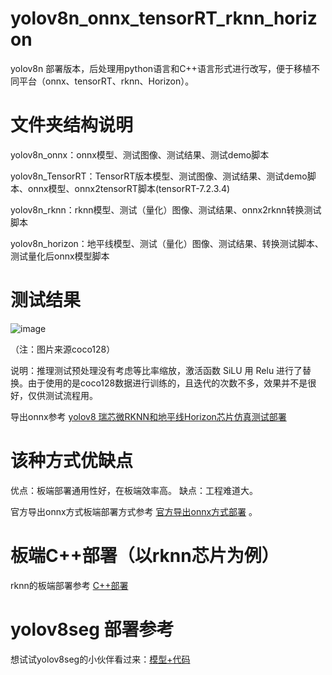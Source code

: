 # yolov8n_onnx_tensorRT_rknn_horizon

yolov8n 部署版本，后处理用python语言和C++语言形式进行改写，便于移植不同平台（onnx、tensorRT、rknn、Horizon）。

# 文件夹结构说明

yolov8n_onnx：onnx模型、测试图像、测试结果、测试demo脚本

yolov8n_TensorRT：TensorRT版本模型、测试图像、测试结果、测试demo脚本、onnx模型、onnx2tensorRT脚本(tensorRT-7.2.3.4)

yolov8n_rknn：rknn模型、测试（量化）图像、测试结果、onnx2rknn转换测试脚本

yolov8n_horizon：地平线模型、测试（量化）图像、测试结果、转换测试脚本、测试量化后onnx模型脚本

# 测试结果
![image](https://github.com/cqu20160901/yolov8n_onnx_tensorRT_rknn_horizon/blob/main/yolov8_onnx/test_onnx_result.jpg)

（注：图片来源coco128）

说明：推理测试预处理没有考虑等比率缩放，激活函数 SiLU 用 Relu 进行了替换。由于使用的是coco128数据进行训练的，且迭代的次数不多，效果并不是很好，仅供测试流程用。

导出onnx参考 [yolov8 瑞芯微RKNN和地平线Horizon芯片仿真测试部署](https://blog.csdn.net/zhangqian_1/article/details/128918268)

# 该种方式优缺点

优点：板端部署通用性好，在板端效率高。
缺点：工程难道大。

官方导出onnx方式板端部署方式参考 [官方导出onnx方式部署](https://blog.csdn.net/zhangqian_1/article/details/130754564) 。


# 板端C++部署（以rknn芯片为例）
rknn的板端部署参考 [C++部署](https://github.com/cqu20160901/yolov8n_onnx_tensorRT_rknn_horizon)


# yolov8seg 部署参考

想试试yolov8seg的小伙伴看过来：[模型+代码](https://github.com/cqu20160901/yolov8seg_onnx_tensorRT_rknn_horizon)
